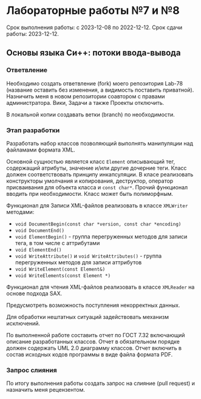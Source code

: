 # Лабораторные работы №7 и №8
Срок выполнения работы: с 2023-12-08 по 2022-12-12.
Срок сдачи работы: 2023-12-12.

## Основы языка Си++: потоки ввода-вывода

### Ответвление
Необходимо создать ответвление (fork) моего репозитория Lab-78 (название 
оставить без изменения, а видимость поставить приватной). Назничить меня в 
новом репозитории соавтором с правами администратора. Вики, Задачи а также
Проекты отключить.

В локальной копии создавать ветки (branch) по необходимости.

### Этап разработки
Разработать набор классов позволяющий выполнять манипуляции над файламами 
формата XML. 

Основной сущностью является класс `Element` описывающий тег, содержащий 
атрибуты, значение и/или другие дочерние теги. Класс должен соответствовать 
принципу инкапсуляции. В класе реализовать конструкторы умолчания и 
копирования, деструктор, оператор присваивания для объекта класса и 
`const char*`. Прочий функционал вводить при необходимости. Класс может быть 
полиморфным.

Функционал для Записи XML-файлов реализовать в классе `XMLWriter` методами:
  * `void DocumentBegin(const char *version, const char *encoding)`
  * `void DocumentEnd()`
  * `void ElementBegin()` - группа перегруженных методов для записи тега, 
    в том числе с аттрибутами
  * `void ElementEnd()`
  * `void WriteAttribute()` и `void WriteAttributes()` - группа перегруженных 
    методов для записи аттрибутов
  * `void WriteElement(const Element&)`
  * `void WriteElements(const Element *)`

Функционал для чтения XML-файлов реализовать в классе `XMLReader` на основе 
подхода SAX.

Предусмотреть возможность поступления некорректных данных. 

Для обработки нештатных ситуаций задействовать механизм исключений.

По выполненной работе составить отчет по ГОСТ 7.32 включающий описание 
разработанных классов. Отчет в обязательном порядке должен содержать UML 2.0 
диаграмму классов. Отчет включить в состав исходных кодов программы в виде 
файла формата PDF.

### Запрос слияния
По итогу выполнения работы создать запрос на слияние (pull request) 
и назначить меня рецензентом.

